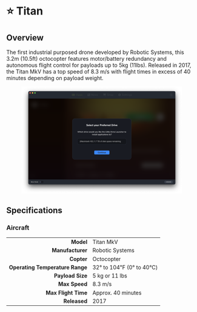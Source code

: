 # ⭐ Titan

## Overview

The first industrial purposed drone developed by Robotic Systems, this 3.2m (10.5ft) octocopter features motor/battery redundancy and autonomous flight control for payloads up to 5kg (11lbs).  Released in 2017, the Titan MkV has a top speed of 8.3 m/s with flight times in excess of 40 minutes depending on payload weight.

<figure><img src="../../.gitbook/assets/image (10) (1) (1) (1).png" alt=""><figcaption></figcaption></figure>

## Specifications

### Aircraft

|                                 |                         |
| ------------------------------: | ----------------------- |
|                       **Model** | Titan MkV               |
|                **Manufacturer** | Robotic Systems         |
|                      **Copter** | Octocopter              |
| **Operating Temperature Range** | 32° to 104℉ (0° to 40℃) |
|                **Payload Size** | 5 kg or 11 lbs          |
|                   **Max Speed** | 8.3 m/s                 |
|             **Max Flight Time** | Approx. 40 minutes      |
|                    **Released** | 2017                    |
